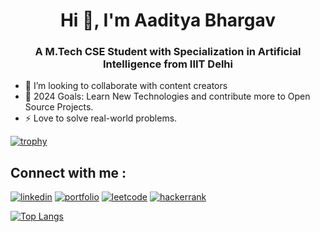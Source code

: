 <h1 align="center">Hi 👋, I'm Aaditya Bhargav </h1>

<h3 align="center">A M.Tech CSE Student with Specialization in Artificial Intelligence from IIIT Delhi </h3>

- 💞️ I’m looking to collaborate with content creators
- 🥅 2024 Goals: Learn New Technologies and contribute more to Open Source Projects.
- ⚡ Love to solve real-world problems.

[![trophy](https://github-profile-trophy.vercel.app/?username=aadityabhargav18)](https://github.com/aadityabhargav18/github-profile-trophy)

## Connect with me :
[![linkedin](https://img.shields.io/badge/linkedin-0A66C2?style=for-the-badge&logo=linkedin&logoColor=white)](https://www.linkedin.com/in/aaditya-bhargav-34b424197/)
[![portfolio](https://img.shields.io/badge/portfolio-FA441D?style=for-the-badge&logo=ko-fi&logoColor=white)](https://aadityabhargav18.github.io/Portfolio/)
[![leetcode](https://img.shields.io/badge/leetcode-FDE35B?style=for-the-badge&logo=leetcode&logoColor=white)](https://leetcode.com/beunique_18/)
[![hackerrank](https://img.shields.io/badge/hackerrank-04BF11?style=for-the-badge&logo=hackerrank&logoColor=white)](https://www.hackerrank.com/baaditya917)

[![Top Langs](https://github-readme-stats.vercel.app/api/top-langs/?username=aadityabhargav18&layout=compact)](https://github.com/aadityabhargav18/github-readme-stats)

<!---
aadityabhargav18/aadityabhargav18 is a ✨ special ✨ repository because its `README.md` (this file) appears on your GitHub profile.
You can click the Preview link to take a look at your changes.
--->
